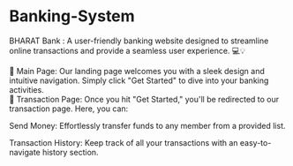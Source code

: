 # Banking-System
BHARAT Bank : A user-friendly banking website designed to streamline online transactions and provide a seamless user experience. 💻💡<br>

🔹 Main Page: Our landing page welcomes you with a sleek design and intuitive navigation. Simply click "Get Started" to dive into your banking activities.<br>
🔹 Transaction Page: Once you hit "Get Started," you'll be redirected to our transaction page. Here, you can:<br>
<p>   Send Money: Effortlessly transfer funds to any member from a provided list.</p>
<p>   Transaction History: Keep track of all your transactions with an easy-to-navigate history section.</p>
